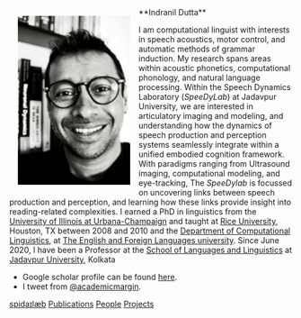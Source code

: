<div style="float: left">
	    <img align="left" img src="dutta_web.JPG" alt="Prof. Dutta" style="width: 200px; display:block; margin:15px"/>
</div>
**Indranil Dutta**

I am computational linguist with interests in speech acoustics, motor control, and automatic methods of grammar induction. My research spans areas within acoustic phonetics, computational phonology, and natural language processing. Within the Speech Dynamics Laboratory (*SpeeDyLab*) at Jadavpur University, we are interested in articulatory imaging and modeling, and understanding how the dynamics of speech production and perception systems seamlessly integrate within a unified embodied cognition framework. With paradigms ranging from Ultrasound imaging, computational modeling, and eye-tracking, The *SpeeDylab* is focussed on uncovering links between speech production and perception, and learning how these links provide insight into reading-related complexities. I earned a PhD in linguistics from the [University of Illinois at Urbana-Champaign](http://illinois.edu/) and taught at [Rice University](www.rice.edu), Houston, TX between 2008 and 2010 and the [Department of Computational Linguistics](http://www.efluniversity.ac.in/computational_linguistic.php), at [The English and Foreign Languages university](http://www.efluniversity.ac.in/). Since June 2020, I have been a Professor at the [School of Languages and Linguistics](http://www.jaduniv.edu.in/view_department.php?deptid=143) at [Jadavpur University](http://www.jaduniv.edu.in/), Kolkata

* Google scholar profile can be found [here](https://scholar.google.co.in/citations?user=i3fWqy4AAAAJ&hl=en). 
* I tweet from [@academicmargin](https://twitter.com/academicmargin).

[spidaɪlæb](index.md) [Publications](pubs.md) [People](people.md) [Projects](projects.md) 

<!-- [#KnowCoDA](KnowCoDA.md) -->

